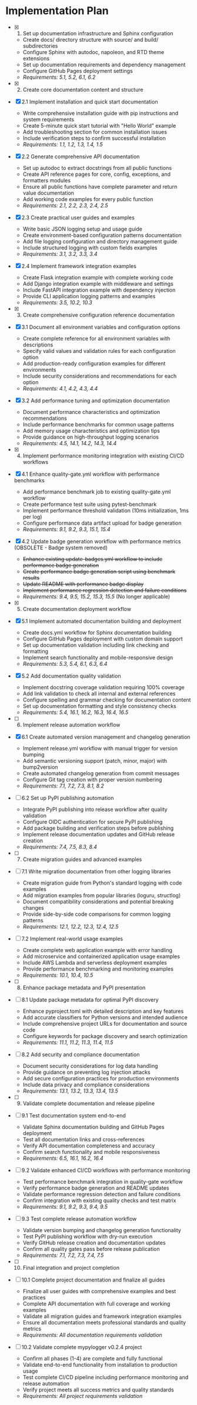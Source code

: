 # Implementation Plan

- [x] 1. Set up documentation infrastructure and Sphinx configuration
  - Create docs/ directory structure with source/ and build/ subdirectories
  - Configure Sphinx with autodoc, napoleon, and RTD theme extensions
  - Set up documentation requirements and dependency management
  - Configure GitHub Pages deployment settings
  - _Requirements: 5.1, 5.2, 6.1, 6.2_

- [x] 2. Create core documentation content and structure
- [x] 2.1 Implement installation and quick start documentation
  - Write comprehensive installation guide with pip instructions and system requirements
  - Create 5-minute quick start tutorial with "Hello World" example
  - Add troubleshooting section for common installation issues
  - Include verification steps to confirm successful installation
  - _Requirements: 1.1, 1.2, 1.3, 1.4, 1.5_

- [x] 2.2 Generate comprehensive API documentation
  - Set up autodoc to extract docstrings from all public functions
  - Create API reference pages for core, config, exceptions, and formatters modules
  - Ensure all public functions have complete parameter and return value documentation
  - Add working code examples for every public function
  - _Requirements: 2.1, 2.2, 2.3, 2.4, 2.5_

- [x] 2.3 Create practical user guides and examples
  - Write basic JSON logging setup and usage guide
  - Create environment-based configuration patterns documentation
  - Add file logging configuration and directory management guide
  - Include structured logging with custom fields examples
  - _Requirements: 3.1, 3.2, 3.3, 3.4_

- [x] 2.4 Implement framework integration examples
  - Create Flask integration example with complete working code
  - Add Django integration example with middleware and settings
  - Include FastAPI integration example with dependency injection
  - Provide CLI application logging patterns and examples
  - _Requirements: 3.5, 10.2, 10.3_

- [x] 3. Create comprehensive configuration reference documentation
- [x] 3.1 Document all environment variables and configuration options
  - Create complete reference for all environment variables with descriptions
  - Specify valid values and validation rules for each configuration option
  - Add production-ready configuration examples for different environments
  - Include security considerations and recommendations for each option
  - _Requirements: 4.1, 4.2, 4.3, 4.4_

- [x] 3.2 Add performance tuning and optimization documentation
  - Document performance characteristics and optimization recommendations
  - Include performance benchmarks for common usage patterns
  - Add memory usage characteristics and optimization tips
  - Provide guidance on high-throughput logging scenarios
  - _Requirements: 4.5, 14.1, 14.2, 14.3, 14.4_

- [x] 4. Implement performance monitoring integration with existing CI/CD workflows
- [x] 4.1 Enhance quality-gate.yml workflow with performance benchmarks
  - Add performance benchmark job to existing quality-gate.yml workflow
  - Create performance test suite using pytest-benchmark
  - Implement performance threshold validation (10ms initialization, 1ms per log)
  - Configure performance data artifact upload for badge generation
  - _Requirements: 9.1, 9.2, 9.3, 15.1, 15.4_

- [x] 4.2 Update badge generation workflow with performance metrics (OBSOLETE - Badge system removed)
  - ~~Enhance existing update-badges.yml workflow to include performance badge generation~~
  - ~~Create performance badge generation script using benchmark results~~
  - ~~Update README with performance badge display~~
  - ~~Implement performance regression detection and failure conditions~~
  - _Requirements: 9.4, 9.5, 15.2, 15.3, 15.5_ (No longer applicable)

- [x] 5. Create documentation deployment workflow
- [x] 5.1 Implement automated documentation building and deployment
  - Create docs.yml workflow for Sphinx documentation building
  - Configure GitHub Pages deployment with custom domain support
  - Set up documentation validation including link checking and formatting
  - Implement search functionality and mobile-responsive design
  - _Requirements: 5.3, 5.4, 6.1, 6.3, 6.4_

- [x] 5.2 Add documentation quality validation
  - Implement docstring coverage validation requiring 100% coverage
  - Add link validation to check all internal and external references
  - Configure spelling and grammar checking for documentation content
  - Set up documentation formatting and style consistency checks
  - _Requirements: 5.4, 16.1, 16.2, 16.3, 16.4, 16.5_

- [ ] 6. Implement release automation workflow
- [x] 6.1 Create automated version management and changelog generation
  - Implement release.yml workflow with manual trigger for version bumping
  - Add semantic versioning support (patch, minor, major) with bump2version
  - Create automated changelog generation from commit messages
  - Configure Git tag creation with proper version numbering
  - _Requirements: 7.1, 7.2, 7.3, 8.1, 8.2_

- [ ] 6.2 Set up PyPI publishing automation
  - Integrate PyPI publishing into release workflow after quality validation
  - Configure OIDC authentication for secure PyPI publishing
  - Add package building and verification steps before publishing
  - Implement release documentation updates and GitHub release creation
  - _Requirements: 7.4, 7.5, 8.3, 8.4_

- [ ] 7. Create migration guides and advanced examples
- [ ] 7.1 Write migration documentation from other logging libraries
  - Create migration guide from Python's standard logging with code examples
  - Add migration examples from popular libraries (loguru, structlog)
  - Document compatibility considerations and potential breaking changes
  - Provide side-by-side code comparisons for common logging patterns
  - _Requirements: 12.1, 12.2, 12.3, 12.4, 12.5_

- [ ] 7.2 Implement real-world usage examples
  - Create complete web application example with error handling
  - Add microservice and containerized application usage examples
  - Include AWS Lambda and serverless deployment examples
  - Provide performance benchmarking and monitoring examples
  - _Requirements: 10.1, 10.4, 10.5_

- [ ] 8. Enhance package metadata and PyPI presentation
- [ ] 8.1 Update package metadata for optimal PyPI discovery
  - Enhance pyproject.toml with detailed description and key features
  - Add accurate classifiers for Python versions and intended audience
  - Include comprehensive project URLs for documentation and source code
  - Configure keywords for package discovery and search optimization
  - _Requirements: 11.1, 11.2, 11.3, 11.4, 11.5_

- [ ] 8.2 Add security and compliance documentation
  - Document security considerations for log data handling
  - Provide guidance on preventing log injection attacks
  - Add secure configuration practices for production environments
  - Include data privacy and compliance considerations
  - _Requirements: 13.1, 13.2, 13.3, 13.4, 13.5_

- [ ] 9. Validate complete documentation and release pipeline
- [ ] 9.1 Test documentation system end-to-end
  - Validate Sphinx documentation building and GitHub Pages deployment
  - Test all documentation links and cross-references
  - Verify API documentation completeness and accuracy
  - Confirm search functionality and mobile responsiveness
  - _Requirements: 6.5, 16.1, 16.2, 16.4_

- [ ] 9.2 Validate enhanced CI/CD workflows with performance monitoring
  - Test performance benchmark integration in quality-gate workflow
  - Verify performance badge generation and README updates
  - Validate performance regression detection and failure conditions
  - Confirm integration with existing quality checks and test matrix
  - _Requirements: 9.1, 9.2, 9.3, 9.4, 9.5_

- [ ] 9.3 Test complete release automation workflow
  - Validate version bumping and changelog generation functionality
  - Test PyPI publishing workflow with dry-run execution
  - Verify GitHub release creation and documentation updates
  - Confirm all quality gates pass before release publication
  - _Requirements: 7.1, 7.2, 7.3, 7.4, 7.5_

- [ ] 10. Final integration and project completion
- [ ] 10.1 Complete project documentation and finalize all guides
  - Finalize all user guides with comprehensive examples and best practices
  - Complete API documentation with full coverage and working examples
  - Validate all migration guides and framework integration examples
  - Ensure all documentation meets professional standards and quality metrics
  - _Requirements: All documentation requirements validation_

- [ ] 10.2 Validate complete mypylogger v0.2.4 project
  - Confirm all phases (1-4) are complete and fully functional
  - Validate end-to-end functionality from installation to production usage
  - Test complete CI/CD pipeline including performance monitoring and release automation
  - Verify project meets all success metrics and quality standards
  - _Requirements: All project requirements validation_
